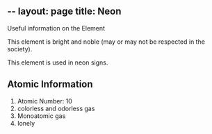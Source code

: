 --
layout: page
title: Neon
---
Useful information on the Element

This element is bright and noble (may or may not be respected in the society).

This element is used in neon signs.

## Atomic Information
1. Atomic Number: 10
2. colorless and odorless gas
3. Monoatomic gas
4. lonely

